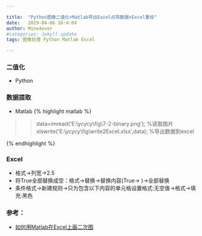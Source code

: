 ```yaml
---

title:  "Python图像二值化+Matlab导出Excel点阵数据+Excel重绘"
date:   2019-04-06 16:4:04
author: Mine4ever
#categories: Jekyll update
tags: 图像处理 Python Matlab Excel

---
```

### 二值化
* Python

### 数据提取
* Matlab
{% highlight matlab %}
>> data=imread('E:\ycycy\fig\7-2-binary.png');              %读取图片
>> xlswrite('E:\ycycy\fig\write2Excel.xlsx',data);          %导出数据到excel

{% endhighlight %}

### Excel
* 格式->列宽->2.5
* 将True全部替换成空：格式->替换->替换内容(True-> )->全部替换
* 条件格式->新建规则->只为包含以下内容的单元格设置格式:无空值->格式->填充:黑色

### 参考：
* [如何用Matlab在Excel上画二次图](https://www.bilibili.com/video/av28790093?from=search&seid=1089115841263066107)
